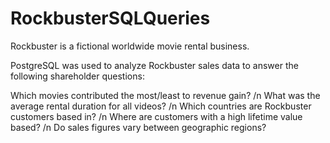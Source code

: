 # RockbusterSQLQueries
Rockbuster is a fictional worldwide movie rental business. 

PostgreSQL was used to analyze Rockbuster sales data to answer the following shareholder questions:

Which movies contributed the most/least to revenue gain? /n
What was the average rental duration for all videos? /n
Which countries are Rockbuster customers based in? /n
Where are customers with a high lifetime value based? /n
Do sales figures vary between geographic regions?

